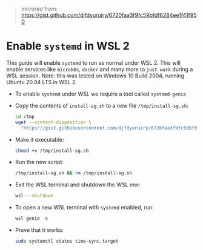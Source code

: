 >mirrored from: https://gist.github.com/djfdyuruiry/6720faa3f9fc59bfdf6284ee1f41f950

# Enable `systemd` in WSL 2

This guide will enable `systemd` to run as normal under WSL 2. This will enable services like `microk8s`, `docker` and many more to `just work` during a WSL session. Note: this was tested on Windows 10 Build 2004, running Ubuntu 20.04 LTS in WSL 2.

- To enable `systemd` under WSL we require a tool called `systemd-genie`

- Copy the contents of `install-sg.sh` to a new file `/tmp/install-sg.sh`:

  ```bash
  cd /tmp
  wget --content-disposition \
    "https://gist.githubusercontent.com/djfdyuruiry/6720faa3f9fc59bfdf6284ee1f41f950/raw/952347f805045ba0e6ef7868b18f4a9a8dd2e47a/install-sg.sh"
  ```

- Make it executable:

  ```bash
  chmod +x /tmp/install-sg.sh
  ```

- Run the new script:

  ```bash
  /tmp/install-sg.sh && rm /tmp/install-sg.sh
  ```

- Exit the WSL terminal and shutdown the WSL env:

  ```bash
  wsl --shutdown
  ```

- To open a new WSL terminal with `systemd` enabled, run:

  ```powershell
  wsl genie -s
  ```

- Prove that it works:

  ```bash
  sudo systemctl status time-sync.target
  ```
